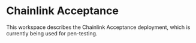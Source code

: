 # Chainlink Acceptance

This workspace describes the Chainlink Acceptance deployment, which is
currently being used for pen-testing.
